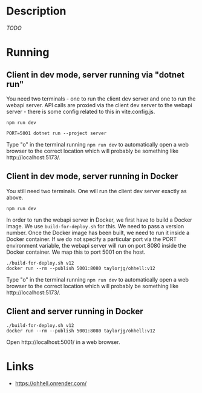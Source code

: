 # Description

_TODO_

# Running

## Client in dev mode, server running via "dotnet run"

You need two terminals - one to run the client dev server and one to run the webapi server.
API calls are proxied via the client dev server to the webapi server - there is some config related to this in vite.config.js.

```
npm run dev
```

```
PORT=5001 dotnet run --project server
```

Type "o" in the terminal running `npm run dev` to automatically open a web browser to the correct location which will probably be something like http://localhost:5173/.

## Client in dev mode, server running in Docker

You still need two terminals. One will run the client dev server exactly as above.

```
npm run dev
```

In order to run the webapi server in Docker, we first have to build a Docker image.
We use `build-for-deploy.sh` for this. We need to pass a version number.
Once the Docker image has been built, we need to run it inside a Docker container.
If we do not specify a particular port via the PORT environment variable, the webapi
server will run on port 8080 inside the Docker container. We map this to port 5001
on the host.

```
./build-for-deploy.sh v12
docker run --rm --publish 5001:8080 taylorjg/ohhell:v12
```

Type "o" in the terminal running `npm run dev` to automatically open a web browser to the correct location which will probably be something like http://localhost:5173/.

## Client and server running in Docker

```
./build-for-deploy.sh v12
docker run --rm --publish 5001:8080 taylorjg/ohhell:v12
```

Open http://localhost:5001/ in a web browser.

# Links

* https://ohhell.onrender.com/
